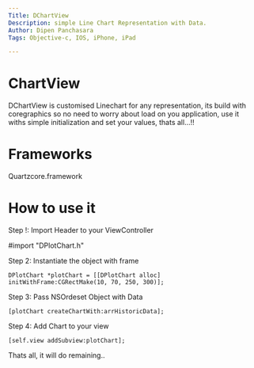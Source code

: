 ```yaml
---
Title: DChartView
Description: simple Line Chart Representation with Data.
Author: Dipen Panchasara
Tags: Objective-c, IOS, iPhone, iPad

---
```


ChartView
=========
DChartView is customised Linechart for any representation,
its build with coregraphics so no need to worry about load on you application, 
use it withs simple initialization and set your values, thats all...!!

Frameworks
=========
Quartzcore.framework

How to use it
==================
Step !: Import Header to your ViewController

#import "DPlotChart.h"

Step 2: Instantiate the object with frame

    DPlotChart *plotChart = [[DPlotChart alloc] initWithFrame:CGRectMake(10, 70, 250, 300)];

Step 3: Pass NSOrdeset Object with Data

    [plotChart createChartWith:arrHistoricData];

Step 4: Add Chart to your view

    [self.view addSubview:plotChart];

Thats all, it will do remaining..
